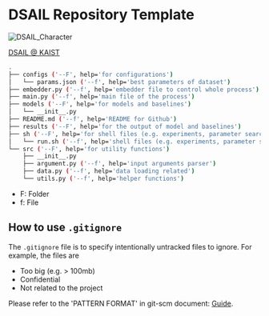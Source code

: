 # DSAIL Repository Template

![DSAIL_Character](https://user-images.githubusercontent.com/40286691/152486968-670af245-903e-4743-af70-d87531567721.PNG)

[DSAIL @ KAIST](https://dsail.kaist.ac.kr/)


```bash
.
├── configs ('--F', help='for configurations')
│   └── params.json ('--f', help='best parameters of dataset')
├── embedder.py ('--f', help='embedder file to control whole process')
├── main.py ('--f', help='main file of the process')
├── models ('--F', help='for models and baselines')
│   └── __init__.py
├── README.md ('--f', help='README for Github')
├── results ('--F', help='for the output of model and baselines')
├── sh ('--F', help='for shell files (e.g. experiments, parameter search)')
│   └── run.sh ('--f', help='shell files (e.g. experiments, parameter search)')
└── src ('--F', help='for utility functions')
    ├── __init__.py
    ├── argument.py ('--f', help='input arguments parser')
    ├── data.py ('--f', help='data loading related')
    └── utils.py ('--f', help='helper functions')
```

* F: Folder
* f: File

## How to use `.gitignore`

The `.gitignore` file is to specify intentionally untracked files to ignore. For example, the files are

* Too big (e.g. > 100mb)
* Confidential
* Not related to the project

Please refer to the 'PATTERN FORMAT' in git-scm document: [Guide](https://git-scm.com/docs/gitignore).

